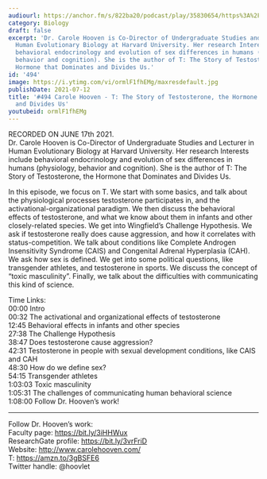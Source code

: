 ```yaml
---
audiourl: https://anchor.fm/s/822ba20/podcast/play/35830654/https%3A%2F%2Fd3ctxlq1ktw2nl.cloudfront.net%2Fstaging%2F2021-5-20%2F5b93cb01-4d4f-2155-c098-e5e09c5d4072.m4a
category: Biology
draft: false
excerpt: 'Dr. Carole Hooven is Co-Director of Undergraduate Studies and Lecturer in
  Human Evolutionary Biology at Harvard University. Her research Interests include
  behavioral endocrinology and evolution of sex differences in humans (physiology,
  behavior and cognition). She is the author of T: The Story of Testosterone, the
  Hormone that Dominates and Divides Us.'
id: '494'
image: https://i.ytimg.com/vi/ormlF1fhEMg/maxresdefault.jpg
publishDate: 2021-07-12
title: '#494 Carole Hooven - T: The Story of Testosterone, the Hormone that Dominates
  and Divides Us'
youtubeid: ormlF1fhEMg
---
```

<div class="timelinks">

RECORDED ON JUNE 17th 2021.  
Dr. Carole Hooven is Co-Director of Undergraduate Studies and Lecturer in Human Evolutionary Biology at Harvard University. Her research Interests include behavioral endocrinology and evolution of sex differences in humans (physiology, behavior and cognition). She is the author of T: The Story of Testosterone, the Hormone that Dominates and Divides Us.

In this episode, we focus on T. We start with some basics, and talk about the physiological processes testosterone participates in, and the activational-organizational paradigm. We then discuss the behavioral effects of testosterone, and what we know about them in infants and other closely-related species. We get into Wingfield’s Challenge Hypothesis. We ask if testosterone really does cause aggression, and how it correlates with status-competition. We talk about conditions like Complete Androgen Insensitivity Syndrome (CAIS) and Congenital Adrenal Hyperplasia (CAH). We ask how sex is defined. We get into some political questions, like transgender athletes, and testosterone in sports. We discuss the concept of “toxic masculinity”. Finally, we talk about the difficulties with communicating this kind of science.

Time Links:  
<time>00:00</time> Intro  
<time>00:32</time> The activational and organizational effects of testosterone  
<time>12:45</time> Behavioral effects in infants and other species  
<time>27:38</time> The Challenge Hypothesis  
<time>38:47</time> Does testosterone cause aggression?  
<time>42:31</time> Testosterone in people with sexual development conditions, like CAIS and CAH  
<time>48:30</time> How do we define sex?  
<time>54:15</time> Transgender athletes  
<time>1:03:03</time> Toxic masculinity  
<time>1:05:31</time> The challenges of communicating human behavioral science  
<time>1:08:00</time> Follow Dr. Hooven’s work!

---

Follow Dr. Hooven’s work:  
Faculty page: https://bit.ly/3iHHWux  
ResearchGate profile: https://bit.ly/3vrFriD  
Website: http://www.carolehooven.com/  
T: https://amzn.to/3gBSFE6  
Twitter handle: @hoovlet
</div>

